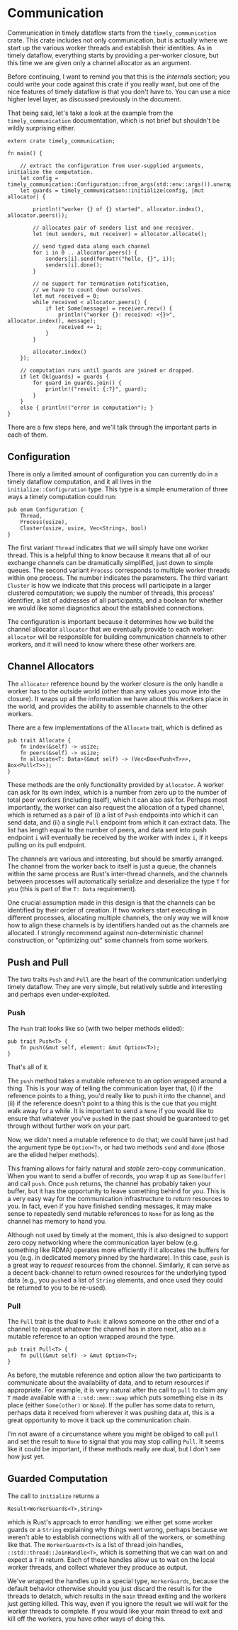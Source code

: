# Communication

Communication in timely dataflow starts from the `timely_communication` crate. This crate includes not only communication, but is actually where we start up the various worker threads and establish their identities. As in timely dataflow, everything starts by providing a per-worker closure, but this time we are given only a channel allocator as an argument.

Before continuing, I want to remind you that this is the *internals* section; you could write your code against this crate if you really want, but one of the nice features of timely dataflow is that you don't have to. You can use a nice higher level layer, as discussed previously in the document. 

That being said, let's take a look at the example from the `timely_communication` documentation, which is not brief but shouldn't be wildly surprising either.

```rust,ignore
extern crate timely_communication;

fn main() {

    // extract the configuration from user-supplied arguments, initialize the computation.
    let config = timely_communication::Configuration::from_args(std::env::args()).unwrap();
    let guards = timely_communication::initialize(config, |mut allocator| {

        println!("worker {} of {} started", allocator.index(), allocator.peers());

        // allocates pair of senders list and one receiver.
        let (mut senders, mut receiver) = allocator.allocate();

        // send typed data along each channel
        for i in 0 .. allocator.peers() {
            senders[i].send(format!("hello, {}", i));
            senders[i].done();
        }

        // no support for termination notification,
        // we have to count down ourselves.
        let mut received = 0;
        while received < allocator.peers() {
            if let Some(message) = receiver.recv() {
                println!("worker {}: received: <{}>", allocator.index(), message);
                received += 1;
            }
        }

        allocator.index()
    });

    // computation runs until guards are joined or dropped.
    if let Ok(guards) = guards {
        for guard in guards.join() {
            println!("result: {:?}", guard);
        }
    }
    else { println!("error in computation"); }
}
```

There are a few steps here, and we'll talk through the important parts in each of them. 

## Configuration

There is only a limited amount of configuration you can currently do in a timely dataflow computation, and it all lives in the `initialize::Configuration` type. This type is a simple enumeration of three ways a timely computation could run:

```rust,ignore
pub enum Configuration {
    Thread,
    Process(usize),
    Cluster(usize, usize, Vec<String>, bool)
}
```

The first variant `Thread` indicates that we will simply have one worker thread. This is a helpful thing to know because it means that all of our exchange channels can be dramatically simplified, just down to simple queues. The second variant `Process` corresponds to multiple worker threads within one process. The number indicates the parameters. The third variant `Cluster` is how we indicate that this process will participate in a larger clustered computation; we supply the number of threads, this process' identifier, a list of addresses of all participants, and a boolean for whether we would like some diagnostics about the established connections.

The configuration is important because it determines how we build the channel allocator `allocator` that we eventually provide to each worker: `allocator` will be responsible for building communication channels to other workers, and it will need to know where these other workers are.

## Channel Allocators

The `allocator` reference bound by the worker closure is the only handle a worker has to the outside world (other than any values you move into the closure). It wraps up all the information we have about this workers place in the world, and provides the ability to assemble channels to the other workers.

There are a few implementations of the `Allocate` trait, which is defined as 

```rust,ignore
pub trait Allocate {
    fn index(&self) -> usize;
    fn peers(&self) -> usize;
    fn allocate<T: Data>(&mut self) -> (Vec<Box<Push<T>>>, Box<Pull<T>>);
}
```

These methods are the only functionality provided by `allocator`. A worker can ask for its own index, which is a number from zero up to the number of total peer workers (including itself), which it can also ask for. Perhaps most importantly, the worker can also request the allocation of a typed channel, which is returned as a pair of (i) a list of `Push` endpoints into which it can send data, and (ii) a single `Pull` endpoint from which it can extract data. The list has length equal to the number of peers, and data sent into push endpoint `i` will eventually be received by the worker with index `i`, if it keeps pulling on its pull endpoint.

The channels are various and interesting, but should be smartly arranged. The channel from the worker back to itself is just a queue, the channels within the same process are Rust's inter-thread channels, and the channels between processes will automatically serialize and deserialize the type `T` for you (this is part of the `T: Data` requirement).

One crucial assumption made in this design is that the channels can be identified by their order of creation. If two workers start executing in different processes, allocating multiple channels, the only way we will know how to align these channels is by identifiers handed out as the channels are allocated. I strongly recommend against non-deterministic channel construction, or "optimizing out" some channels from some workers.

## Push and Pull

The two traits `Push` and `Pull` are the heart of the communication underlying timely dataflow. They are very simple, but relatively subtle and interesting and perhaps even under-exploited.

### Push

The `Push` trait looks like so (with two helper methods elided):

```rust,ignore
pub trait Push<T> {
    fn push(&mut self, element: &mut Option<T>);
}
```

That's all of it.

The `push` method takes a mutable reference to an option wrapped around a thing. This is your way of telling the communication layer that, (i) if the reference points to a thing, you'd really like to push it into the channel, and (ii) if the reference doesn't point to a thing this is the cue that you might walk away for a while. It is important to send a `None` if you would like to ensure that whatever you've `push`ed in the past should be guaranteed to get through without further work on your part.

Now, we didn't need a mutable reference to do that; we could have just had the argument type be `Option<T>`, or had two methods `send` and `done` (those are the elided helper methods). 

This framing allows for fairly natural and *stable* zero-copy communication. When you want to send a buffer of records, you wrap it up as `Some(buffer)` and call `push`. Once `push` returns, the channel has probably taken your buffer, but it has the opportunity to leave something behind for you. This is a very easy way for the communication infrastructure to *return* resources to you. In fact, even if you have finished sending messages, it may make sense to repeatedly send mutable references to `None` for as long as the channel has memory to hand you.

Although not used by timely at the moment, this is also designed to support zero copy networking where the communication layer below (e.g. something like RDMA) operates more efficiently if it allocates the buffers for you (e.g. in dedicated memory pinned by the hardware). In this case, `push` is a great way to *request* resources from the channel. Similarly, it can serve as a decent back-channel to return owned resources for the underlying typed data (e.g., you `push`ed a list of `String` elements, and once used they could be returned to you to be re-used).

### Pull

The `Pull` trait is the dual to `Push`: it allows someone on the other end of a channel to request whatever the channel has in store next, also as a mutable reference to an option wrapped around the type.

```rust,ignore
pub trait Pull<T> {
    fn pull(&mut self) -> &mut Option<T>;
}
```

As before, the mutable reference and option allow the two participants to communicate about the availability of data, and to return resources if appropriate. For example, it is very natural after the call to `pull` to claim any `T` made available with a `::std::mem::swap` which puts something else in its place (either `Some(other)` or `None`). If the puller has some data to return, perhaps data it received from wherever it was pushing data at, this is a great opportunity to move it back up the communication chain.

I'm not aware of a circumstance where you might be obliged to call `pull` and set the result to `None` to signal that you may stop calling `Pull`. It seems like it could be important, if these methods really are dual, but I don't see how just yet.

## Guarded Computation

The call to `initialize` returns a

```rust,ignore
Result<WorkerGuards<T>,String>
```

which is Rust's approach to error handling: we either get some worker guards or a `String` explaining why things went wrong, perhaps because we weren't able to establish connections with all of the workers, or something like that. The `WorkerGuards<T>` is a list of thread join handles, `::std::thread::JoinHandle<T>`, which is something that we can wait on and expect a `T` in return. Each of these handles allow us to wait on the local worker threads, and collect whatever they produce as output.

We've wrapped the handles up in a special type, `WorkerGuards`, because the default behavior otherwise should you just discard the result is for the threads to detatch, which results in the `main` thread exiting and the workers just getting killed. This way, even if you ignore the result we will wait for the worker threads to complete. If you would like your main thread to exit and kill off the workers, you have other ways of doing this.